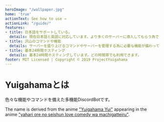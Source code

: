 ```yaml
---
heroImage: "/wallpaper.jpg"
home: 'true'
actionText: See how to use →
actionLink: "/guide/"
features:
- title: 日本語をサポートしている。
  details: 現在日本語と英語に対応しています。より多くのサーバーに導入してもらう為です。
- title: 沢山のコマンドや機能
  details: サーバーを盛り上げるコマンドやサーバーを管理する為に必要な機能が備わっています。
- title: 基本24時間ホスティング
  details: 基本24時間ホスティングしています。どの時間帯でも利用できます。
footer: MIT Licensed | Copyright © 2019 ProjectYuigahama
---
```


# Yuigahamaとは

色々な機能やコマンドを備えた多機能DiscordBotです。

The name is derived from the anime ["Yuigahama Yui"](https://dic.nicovideo.jp/a/%E7%94%B1%E6%AF%94%E3%83%B6%E6%B5%9C%E7%B5%90%E8%A1%A3) appearing in the anime ["yahari ore no seishun love comedy wa machigatteiru"](https://ja.wikipedia.org/wiki/%E3%82%84%E3%81%AF%E3%82%8A%E4%BF%BA%E3%81%AE%E9%9D%92%E6%98%A5%E3%83%A9%E3%83%96%E3%82%B3%E3%83%A1%E3%81%AF%E3%81%BE%E3%81%A1%E3%81%8C%E3%81%A3%E3%81%A6%E3%81%84%E3%82%8B%E3%80%82).
